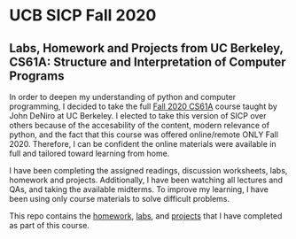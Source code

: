 # UCB SICP Fall 2020
## Labs, Homework and Projects from UC Berkeley, CS61A: Structure and Interpretation of Computer Programs

  In order to deepen my understanding of python and computer programming, I decided to take the full [Fall 2020 CS61A](https://inst.eecs.berkeley.edu/~cs61a/fa20/) course taught by John DeNiro at UC Berkeley. I elected to take this version of SICP over others because of the accesability of the content, modern relevance of python, and the fact that this course was offered online/remote ONLY Fall 2020. Therefore, I can be confident the online materials were available in full and tailored toward learning from home.

  I have been completing the assigned readings, discussion worksheets, labs, homework and projects. Additionally,
I have been watching all lectures and QAs, and taking the available midterms. To improve my learning, I have been using only course materials to solve difficult
problems.

  This repo contains the [homework](https://github.com/jordanvieler/UC_Berkeley_Structure_and_Interpretation_of_Computer_Programs/tree/main/Homework), [labs](https://github.com/jordanvieler/UC_Berkeley_Structure_and_Interpretation_of_Computer_Programs/tree/main/Labs), and [projects](https://github.com/jordanvieler/UC_Berkeley_Structure_and_Interpretation_of_Computer_Programs/tree/main/Projects) that I have completed as part of this course.


